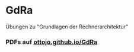 # GdRa
Übungen zu "Grundlagen der Rechnerarchitektur"

### PDFs auf [ottojo.github.io/GdRa](https://ottojo.github.io/GdRa/)
